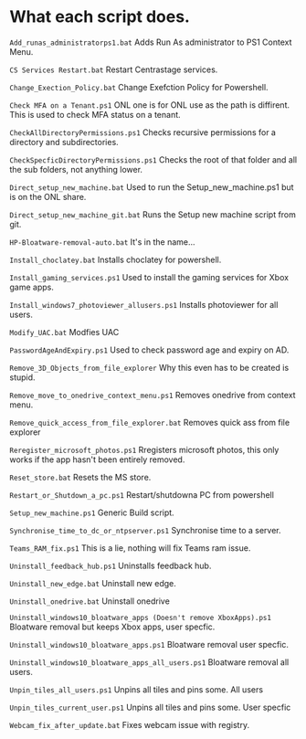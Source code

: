 # What each script does.

`Add_runas_administratorps1.bat` Adds Run As administrator to  PS1 Context Menu.

`CS Services Restart.bat` Restart Centrastage services.

`Change_Exection_Policy.bat` Change Exefction Policy for Powershell.

`Check MFA on a Tenant.ps1` ONL one is for ONL use as the path is diffirent. This is used to check MFA status on a tenant. 

`CheckAllDirectoryPermissions.ps1` Checks recursive permissions for a directory and subdirectories.

`CheckSpecficDirectoryPermissions.ps1` Checks the root of that folder and all the sub folders, not anything lower.

`Direct_setup_new_machine.bat` Used to run the Setup_new_machine.ps1 but is on the ONL share.

`Direct_setup_new_machine_git.bat` Runs the Setup new machine script from git.

`HP-Bloatware-removal-auto.bat` It's in the name...

`Install_choclatey.bat` Installs choclatey for powershell.

`Install_gaming_services.ps1` Used to install the gaming services for Xbox game apps.

`Install_windows7_photoviewer_allusers.ps1` Installs photoviewer for all users.

`Modify_UAC.bat` Modfies UAC

`PasswordAgeAndExpiry.ps1` Used to check password age and expiry on AD.

`Remove_3D_Objects_from_file_explorer` Why this even has to be created is stupid.

`Remove_move_to_onedrive_context_menu.ps1` Removes onedrive from context menu.

`Remove_quick_access_from_file_explorer.bat` Removes quick ass from file explorer

`Reregister_microsoft_photos.ps1` Rregisters microsoft photos, this only works if the app hasn't been entirely removed. 

`Reset_store.bat` Resets the MS store.

`Restart_or_Shutdown_a_pc.ps1` Restart/shutdowna PC from powershell

`Setup_new_machine.ps1` Generic Build script.

`Synchronise_time_to_dc_or_ntpserver.ps1` Synchronise time to a server.

`Teams_RAM_fix.ps1` This is a lie, nothing will fix Teams ram issue.

`Uninstall_feedback_hub.ps1` Uninstalls feedback hub.

`Uninstall_new_edge.bat` Uninstall new edge.

`Uninstall_onedrive.bat` Uninstall onedrive

`Uninstall_windows10_bloatware_apps (Doesn't remove XboxApps).ps1` Bloatware removal but keeps Xbox apps, user specfic.

`Uninstall_windows10_bloatware_apps.ps1` Bloatware removal user specfic.

`Uninstall_windows10_bloatware_apps_all_users.ps1` Bloatware removal all users.

`Unpin_tiles_all_users.ps1` Unpins all tiles and pins some. All users

`Unpin_tiles_current_user.ps1` Unpins all tiles and pins some. User specfic

`Webcam_fix_after_update.bat` Fixes webcam issue with registry. 





